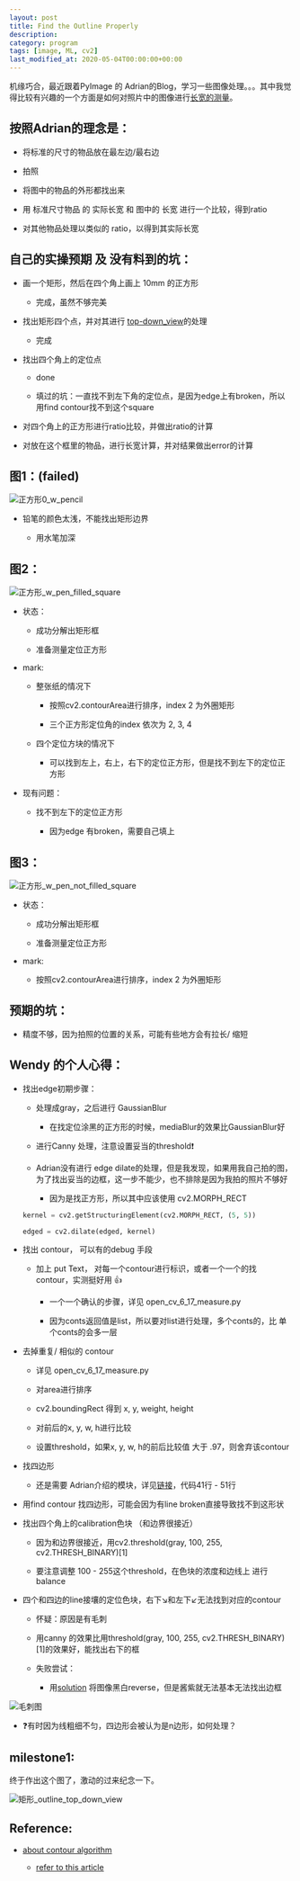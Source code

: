 ```yaml
---
layout: post
title: Find the Outline Properly
description: 
category: program
tags: [image, ML, cv2]
last_modified_at: 2020-05-04T00:00:00+00:00
---
```


机缘巧合，最近跟着PyImage 的 Adrian的Blog，学习一些图像处理。。。其中我觉得比较有兴趣的一个方面是如何对照片中的图像进行[长宽的测量](https://www.pyimagesearch.com/2016/03/28/measuring-size-of-objects-in-an-image-with-opencv/?__s=yo68x506yucrfbb1gtj5)。

## 按照Adrian的理念是：

- 将标准的尺寸的物品放在最左边/最右边
    
- 拍照
    
- 将图中的物品的外形都找出来
    
- 用 标准尺寸物品 的 实际长宽 和 图中的 长宽 进行一个比较，得到ratio

- 对其他物品处理以类似的 ratio，以得到其实际长宽

## 自己的实操预期 及 没有料到的坑：

- 画一个矩形，然后在四个角上画上 10mm 的正方形
    
    - 完成，虽然不够完美

- 找出矩形四个点，并对其进行 [top-down_view](https://www.pyimagesearch.com/2014/09/01/build-kick-ass-mobile-document-scanner-just-5-minutes/)的处理
    
    - 完成 

- 找出四个角上的定位点

    - done

    - 填过的坑：一直找不到左下角的定位点，是因为edge上有broken，所以用find contour找不到这个square

- 对四个角上的正方形进行ratio比较，并做出ratio的计算

- 对放在这个框里的物品，进行长宽计算，并对结果做出error的计算

## 图1：(failed)

![正方形0_w_pencil](/assets/img/cv2/square_line.JPG)

- 铅笔的颜色太浅，不能找出矩形边界

    - 用水笔加深

## 图2：

![正方形_w_pen_filled_square](/assets/img/cv2/square_line_2.JPG)

- 状态： 

    - 成功分解出矩形框

    - 准备测量定位正方形

- mark: 
    
    - 整张纸的情况下

        - 按照cv2.contourArea进行排序，index 2 为外圈矩形

        - 三个正方形定位角的index 依次为 2, 3, 4

    - 四个定位方块的情况下

        - 可以找到左上，右上，右下的定位正方形，但是找不到左下的定位正方形

- 现有问题：

    - 找不到左下的定位正方形

        - 因为edge 有broken，需要自己填上


## 图3：

![正方形_w_pen_not_filled_square](/assets/img/cv2/square_line_not_fill.JPG)

- 状态：

    - 成功分解出矩形框

    - 准备测量定位正方形

- mark: 

    - 按照cv2.contourArea进行排序，index 2 为外圈矩形
    

    


## 预期的坑：

- 精度不够，因为拍照的位置的关系，可能有些地方会有拉长/ 缩短

## Wendy 的个人心得：

- 找出edge初期步骤：

    - 处理成gray，之后进行 GaussianBlur

        - 在找定位涂黑的正方形的时候，mediaBlur的效果比GaussianBlur好

    - 进行Canny 处理，注意设置妥当的threshold❗️

    - Adrian没有进行 edge dilate的处理，但是我发现，如果用我自己拍的图，为了找出妥当的边框，这一步不能少，也不排除是因为我拍的照片不够好

        - 因为是找正方形，所以其中应该使用 cv2.MORPH_RECT

    ```py
    kernel = cv2.getStructuringElement(cv2.MORPH_RECT, (5, 5))

    edged = cv2.dilate(edged, kernel)
    ```

- 找出 contour， 可以有的debug 手段
    
    - 加上 put Text， 对每一个contour进行标识，或者一个一个的找contour，实测挺好用 👍

        - 一个一个确认的步骤，详见 open_cv_6_17_measure.py

        - 因为conts返回值是list，所以要对list进行处理，多个conts的，比 单个conts的会多一层

- 去掉重复/ 相似的 contour 

    - 详见 open_cv_6_17_measure.py

    - 对area进行排序
    
    - cv2.boundingRect 得到 x, y, weight, height
    
    - 对前后的x, y, w, h进行比较
    
    - 设置threshold，如果x, y, w, h的前后比较值 大于 .97，则舍弃该contour

- 找四边形

    - 还是需要 Adrian介绍的模块，详见[链接](https://www.pyimagesearch.com/2014/09/01/build-kick-ass-mobile-document-scanner-just-5-minutes/)，代码41行 - 51行

- 用find contour 找四边形，可能会因为有line broken直接导致找不到这形状

- 找出四个角上的calibration色块 （和边界很接近）

    - 因为和边界很接近，用cv2.threshold(gray, 100, 255, cv2.THRESH_BINARY)[1]

    - 要注意调整 100 - 255这个threshold，在色块的浓度和边线上 进行balance

- 四个和四边的line接壤的定位色块，右下↘️和左下↙️无法找到对应的contour

    - 怀疑：原因是有毛刺

    - 用canny 的效果比用threshold(gray, 100, 255, cv2.THRESH_BINARY)[1]的效果好，能找出右下的框

    - 失败尝试：

        - 用[solution](https://stackoverflow.com/questions/46486078/opencv-how-to-find-rectangle-contour-of-a-rectangle-with-round-corner) 将图像黑白reverse，但是酱紫就无法基本无法找出边框

![毛刺图](/assets/img/cv2/square_attached_lines.png)

- ❓有时因为线粗细不匀，四边形会被认为是n边形，如何处理？

## milestone1: 

终于作出这个图了，激动的过来纪念一下。

![矩形_outline_top_down_view](/assets/img/cv2/rec_outline_top_down_not_fill.png)


## Reference: 

- [about contour algorithm](https://theailearner.com/2019/08/31/contour-tracing/)

    - [refer to this article](http://www.imageprocessingplace.com/downloads_V3/root_downloads/tutorials/contour_tracing_Abeer_George_Ghuneim/index.html)
